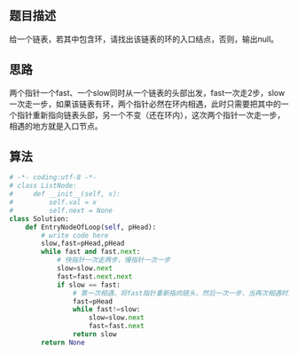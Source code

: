 ## 题目描述

给一个链表，若其中包含环，请找出该链表的环的入口结点，否则，输出null。



## 思路

两个指针一个fast、一个slow同时从一个链表的头部出发，fast一次走2步，slow一次走一步，如果该链表有环，两个指针必然在环内相遇，此时只需要把其中的一个指针重新指向链表头部，另一个不变（还在环内），这次两个指针一次走一步，相遇的地方就是入口节点。



## 算法

```python
# -*- coding:utf-8 -*-
# class ListNode:
#     def __init__(self, x):
#         self.val = x
#         self.next = None
class Solution:
    def EntryNodeOfLoop(self, pHead):
        # write code here
        slow,fast=pHead,pHead
        while fast and fast.next:
            # 快指针一次走两步，慢指针一次一步
            slow=slow.next
            fast=fast.next.next
            if slow == fast:
                # 第一次相遇，将fast指针重新指向链头，然后一次一步，当再次相遇时就是环的入口
                fast=pHead
                while fast!=slow:
                    slow=slow.next
                    fast=fast.next
                return slow
        return None
```


